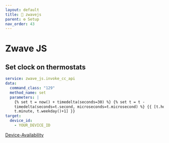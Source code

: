 ```yaml
---
layout: default
title: 🔗 zwavejs
parent: ⚙️ Setup
nav_order: 43
---
```

# Zwave JS

## Set clock on thermostats 

```yml
service: zwave_js.invoke_cc_api
data:
  command_class: "129"
  method_name: set
  parameters: |
    {% set t = now() + timedelta(seconds=30) %} {% set t = t -
    timedelta(seconds=t.second, microseconds=t.microsecond) %} {{ [t.hour,
    t.minute, t.weekday()+1] }}
target:
  device_id:
    - YOUR_DEVICE_ID
```

[Device-Availability](https://www.zigbee2mqtt.io/guide/configuration/device-availability.html#availability-advanced-configuration)
